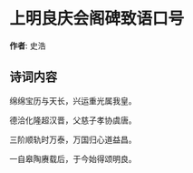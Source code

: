 # 上明良庆会阁碑致语口号

**作者**: 史浩

## 诗词内容

绵绵宝历与天长，兴运重光属我皇。

德洽化隆超汉晋，父慈子孝协虞唐。

三阶顺轨时万泰，万国归心道益昌。

一自皋陶赓载后，于今始得颂明良。

